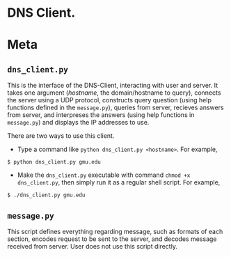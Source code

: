 # DNS Client.

# Meta
## `dns_client.py`
This is the interface of the DNS-Client, interacting with user and server. It takes one argument (*hostname*, the domain/hostname to query), connects the server using a UDP protocol, constructs query question (using help functions defined in the `message.py`), queries from server, recieves answers from server, and interpreses the answers (using help functions in `message.py`) and displays the IP addresses to use.

There are two ways to use this client.
- Type a command like `python dns_client.py <hostname>`. For example,

``$ python dns_client.py gmu.edu``

- Make the `dns_client.py` executable with command `chmod +x dns_client.py`, then simply run it as a regular shell script. For example,

``$ ./dns_client.py gmu.edu``

## `message.py`
This script defines everything regarding message, such as formats of each section, encodes request to be sent to the server, and decodes message received from server. User does not use this script directly.
